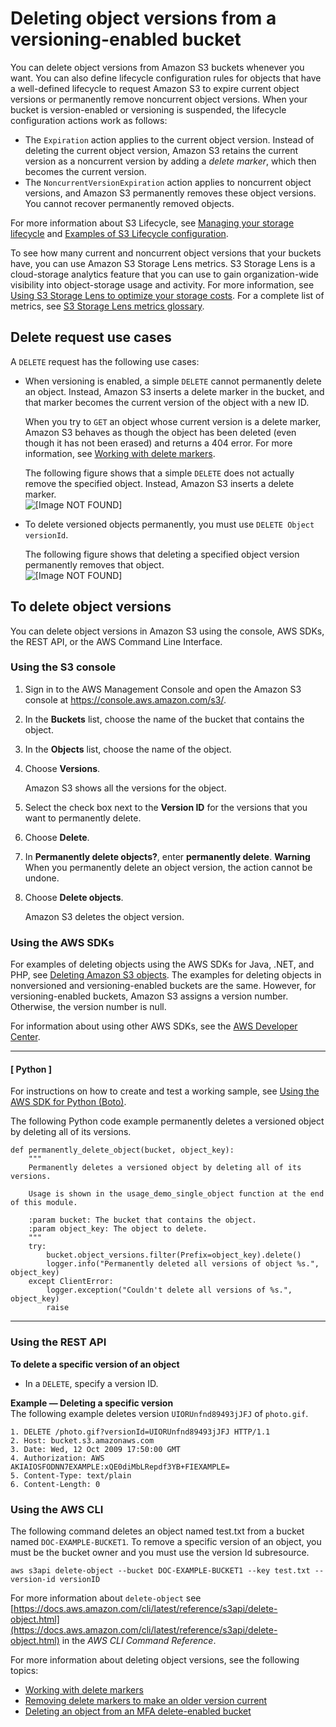 # Deleting object versions from a versioning\-enabled bucket<a name="DeletingObjectVersions"></a>

You can delete object versions from Amazon S3 buckets whenever you want\. You can also define lifecycle configuration rules for objects that have a well\-defined lifecycle to request Amazon S3 to expire current object versions or permanently remove noncurrent object versions\. When your bucket is version\-enabled or versioning is suspended, the lifecycle configuration actions work as follows:
+ The `Expiration` action applies to the current object version\. Instead of deleting the current object version, Amazon S3 retains the current version as a noncurrent version by adding a *delete marker*, which then becomes the current version\.
+ The `NoncurrentVersionExpiration` action applies to noncurrent object versions, and Amazon S3 permanently removes these object versions\. You cannot recover permanently removed objects\.

For more information about S3 Lifecycle, see [Managing your storage lifecycle](object-lifecycle-mgmt.md) and [Examples of S3 Lifecycle configuration](lifecycle-configuration-examples.md)\.

To see how many current and noncurrent object versions that your buckets have, you can use Amazon S3 Storage Lens metrics\. S3 Storage Lens is a cloud\-storage analytics feature that you can use to gain organization\-wide visibility into object\-storage usage and activity\. For more information, see [ Using S3 Storage Lens to optimize your storage costs](https://docs.aws.amazon.com/AmazonS3/latest/userguide/storage-lens-optimize-storage.html?icmpid=docs_s3_user_guide_DeletingObjectVersions.html)\. For a complete list of metrics, see [ S3 Storage Lens metrics glossary](https://docs.aws.amazon.com/AmazonS3/latest/userguide/storage_lens_metrics_glossary.html?icmpid=docs_s3_user_guide_replication.html)\.

## Delete request use cases<a name="delete-request-use-cases"></a>

A `DELETE` request has the following use cases:
+ When versioning is enabled, a simple `DELETE` cannot permanently delete an object\. Instead, Amazon S3 inserts a delete marker in the bucket, and that marker becomes the current version of the object with a new ID\. 

  When you try to `GET` an object whose current version is a delete marker, Amazon S3 behaves as though the object has been deleted \(even though it has not been erased\) and returns a 404 error\. For more information, see [Working with delete markers](DeleteMarker.md)\.

  The following figure shows that a simple `DELETE` does not actually remove the specified object\. Instead, Amazon S3 inserts a delete marker\.  
![\[Image NOT FOUND\]](http://docs.aws.amazon.com/AmazonS3/latest/userguide/images/versioning_DELETE_versioningEnabled.png)
+ To delete versioned objects permanently, you must use `DELETE Object versionId`\.

  The following figure shows that deleting a specified object version permanently removes that object\.  
![\[Image NOT FOUND\]](http://docs.aws.amazon.com/AmazonS3/latest/userguide/images/versioning_DELETE_versioningEnabled2.png)

## To delete object versions<a name="delete-object-version"></a>

You can delete object versions in Amazon S3 using the console, AWS SDKs, the REST API, or the AWS Command Line Interface\.

### Using the S3 console<a name="deleting-object-versions"></a>

1. Sign in to the AWS Management Console and open the Amazon S3 console at [https://console\.aws\.amazon\.com/s3/](https://console.aws.amazon.com/s3/)\.

1. In the **Buckets** list, choose the name of the bucket that contains the object\.

1. In the **Objects** list, choose the name of the object\.

1. Choose **Versions**\.

   Amazon S3 shows all the versions for the object\.

1. Select the check box next to the **Version ID** for the versions that you want to permanently delete\.

1. Choose **Delete**\.

1. In **Permanently delete objects?**, enter **permanently delete**\.
**Warning**  
When you permanently delete an object version, the action cannot be undone\.

1. Choose **Delete objects**\.

   Amazon S3 deletes the object version\.

### Using the AWS SDKs<a name="delete-obj-version-version-enabled-bucket-sdks"></a>

For examples of deleting objects using the AWS SDKs for Java, \.NET, and PHP, see [Deleting Amazon S3 objects](DeletingObjects.md)\. The examples for deleting objects in nonversioned and versioning\-enabled buckets are the same\. However, for versioning\-enabled buckets, Amazon S3 assigns a version number\. Otherwise, the version number is null\. 

For information about using other AWS SDKs, see the [AWS Developer Center](https://aws.amazon.com/code/)\. 

------
#### [ Python ]

For instructions on how to create and test a working sample, see [Using the AWS SDK for Python \(Boto\)](UsingTheBotoAPI.md)\. 

The following Python code example permanently deletes a versioned object by deleting all of its versions\.

```
def permanently_delete_object(bucket, object_key):
    """
    Permanently deletes a versioned object by deleting all of its versions.

    Usage is shown in the usage_demo_single_object function at the end of this module.

    :param bucket: The bucket that contains the object.
    :param object_key: The object to delete.
    """
    try:
        bucket.object_versions.filter(Prefix=object_key).delete()
        logger.info("Permanently deleted all versions of object %s.", object_key)
    except ClientError:
        logger.exception("Couldn't delete all versions of %s.", object_key)
        raise
```

------

### Using the REST API<a name="delete-obj-version-enabled-bucket-rest"></a>

**To delete a specific version of an object**
+ In a `DELETE`, specify a version ID\.

**Example — Deleting a specific version**  
The following example deletes version `UIORUnfnd89493jJFJ` of `photo.gif`\.  

```
1. DELETE /photo.gif?versionId=UIORUnfnd89493jJFJ HTTP/1.1 
2. Host: bucket.s3.amazonaws.com
3. Date: Wed, 12 Oct 2009 17:50:00 GMT
4. Authorization: AWS AKIAIOSFODNN7EXAMPLE:xQE0diMbLRepdf3YB+FIEXAMPLE=
5. Content-Type: text/plain
6. Content-Length: 0
```

### Using the AWS CLI<a name="delete-obj-version-enabled-bucket-cli"></a>

The following command deletes an object named test\.txt from a bucket named `DOC-EXAMPLE-BUCKET1`\. To remove a specific version of an object, you must be the bucket owner and you must use the version Id subresource\.

```
aws s3api delete-object --bucket DOC-EXAMPLE-BUCKET1 --key test.txt --version-id versionID
```

For more information about `delete-object` see [https://docs.aws.amazon.com/cli/latest/reference/s3api/delete-object.html](https://docs.aws.amazon.com/cli/latest/reference/s3api/delete-object.html) in the *AWS CLI Command Reference*\.

For more information about deleting object versions, see the following topics:
+ [Working with delete markers](DeleteMarker.md)
+ [Removing delete markers to make an older version current](ManagingDelMarkers.md#RemDelMarker)
+ [Deleting an object from an MFA delete\-enabled bucket](UsingMFADelete.md)